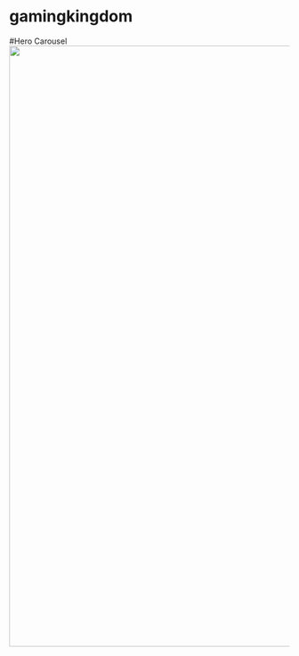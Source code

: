 # gamingkingdom

#Hero Carousel
<img src="https://imgur.com/a/2DWNn9G" style=" width:1920px ; height:1080px " />
